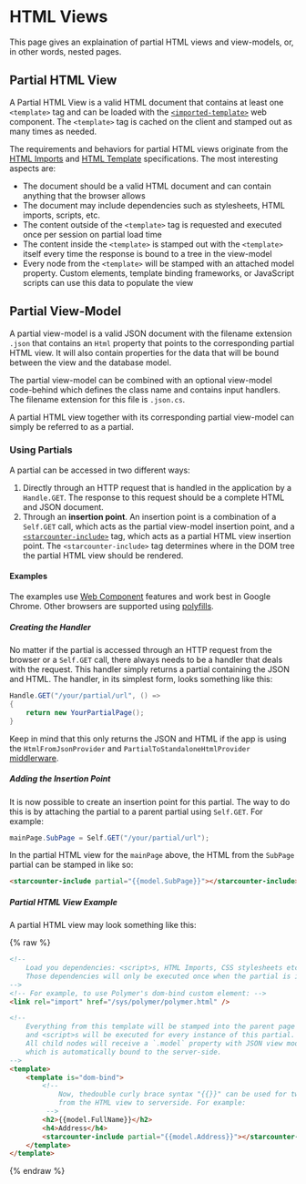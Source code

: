 # HTML Views

This page gives an explaination of partial HTML views and view-models, or, in other words, nested pages.

## Partial HTML View

A Partial HTML View is a valid HTML document that contains at least one `<template>` tag and can be loaded with the [`<imported-template>`](https://github.com/Juicy/imported-template) web component. The `<template>` tag is cached on the client and stamped out as many times as needed.

The requirements and behaviors for partial HTML views originate from the [HTML Imports](http://www.w3.org/TR/html-imports/) and [HTML Template](http://www.w3.org/TR/html-templates/) specifications. The most interesting aspects are:

* The document should be a valid HTML document and can contain anything that the browser allows
* The document may include dependencies such as stylesheets, HTML imports, scripts, etc.
* The content outside of the `<template>` tag is requested and executed once per session on partial load time
* The content inside the `<template>` is stamped out with the `<template>` itself every time the response is bound to a tree in the view-model
* Every node from the `<template>` will be stamped with an attached model property. Custom elements, template binding frameworks, or JavaScript scripts can use this data to populate the view

## Partial View-Model

A partial view-model is a valid JSON document with the filename extension `.json` that contains an `Html` property that points to the corresponding partial HTML view. It will also contain properties for the data that will be bound between the view and the database model.

The partial view-model can be combined with an optional view-model code-behind which defines the class name and contains input handlers. The filename extension for this file is `.json.cs`.

A partial HTML view together with its corresponding partial view-model can simply be referred to as a partial.

### Using Partials

A partial can be accessed in two different ways:

1. Directly through an HTTP request that is handled in the application by a `Handle.GET`. The response to this request should be a complete HTML and JSON document. 
2. Through an **insertion point**. An insertion point is a combination of a `Self.GET` call, which acts as the partial view-model insertion point, and a [`<starcounter-include>`](https://github.com/Polyjuice/starcounter-include) tag, which acts as a partial HTML view insertion point. The `<starcounter-include>` tag determines where in the DOM tree the partial HTML view should be rendered.

#### Examples

The examples use [Web Component](/guides/puppet-web-apps/introduction-to-web-components) features and work best in Google Chrome. Other browsers are supported using [polyfills](http://webcomponents.org/polyfills/).

##### Creating the Handler

No matter if the partial is accessed through an HTTP request from the browser or a `Self.GET` call, there always needs to be a handler that deals with the request. This handler simply returns a partial containing the JSON and HTML. The handler, in its simplest form, looks something like this:

```cs
Handle.GET("/your/partial/url", () => 
{
    return new YourPartialPage();
}
```

Keep in mind that this only returns the JSON and HTML if the app is using the `HtmlFromJsonProvider` and `PartialToStandaloneHtmlProvider` [middlerware](/guides/network/middleware/).

##### Adding the Insertion Point

It is now possible to create an insertion point for this partial. The way to do this is by attaching the partial to a parent partial using `Self.GET`. For example:

```cs
mainPage.SubPage = Self.GET("/your/partial/url");
```

In the partial HTML view for the `mainPage` above, the HTML from the `SubPage` partial can be stamped in like so:

```html
<starcounter-include partial="{{model.SubPage}}"></starcounter-include>
```

##### Partial HTML View Example

A partial HTML view may look something like this:

{% raw %}
```html
<!--
    Load you dependencies: <script>s, HTML Imports, CSS stylesheets etc.
    Those dependencies will only be executed once when the partial is imported
-->
<!-- For example, to use Polymer's dom-bind custom element: -->
<link rel="import" href="/sys/polymer/polymer.html" />

<!--
    Everything from this template will be stamped into the parent page's DOM,
    and <script>s will be executed for every instance of this partial.
    All child nodes will receive a `.model` property with JSON view model,
    which is automatically bound to the server-side.
-->
<template>
    <template is="dom-bind">
        <!--
            Now, thedouble curly brace syntax "{{}}" can be used for two-way data bindings
            from the HTML view to serverside. For example:
         -->
        <h2>{{model.FullName}}</h2>
        <h4>Address</h4>
        <starcounter-include partial="{{model.Address}}"></starcounter-include>
    </template>
</template>
```
{% endraw %}